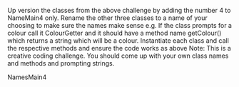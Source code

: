 Up version the classes from the above challenge by adding the number 4 to NameMain4 only.
Rename the other three classes to a name of your choosing to make sure the names make sense e.g. If the class prompts for a colour call it ColourGetter and it should have a method name getColour() which returns a string which will be a colour.
Instantiate each class and call the respective methods and ensure the code works as above 
Note: This is a creative coding challenge. You should come up with your own class names and methods and prompting strings.

NamesMain4


